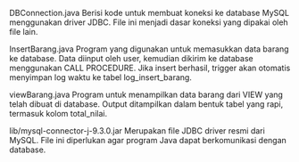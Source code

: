 DBConnection.java Berisi kode untuk membuat koneksi ke database MySQL menggunakan driver JDBC. File ini menjadi dasar koneksi yang dipakai oleh file lain.

InsertBarang.java Program yang digunakan untuk memasukkan data barang ke database. Data diinput oleh user, kemudian dikirim ke database menggunakan CALL PROCEDURE. Jika insert berhasil, trigger akan otomatis menyimpan log waktu ke tabel log_insert_barang.

viewBarang.java Program untuk menampilkan data barang dari VIEW yang telah dibuat di database. Output ditampilkan dalam bentuk tabel yang rapi, termasuk kolom total_nilai.

lib/mysql-connector-j-9.3.0.jar Merupakan file JDBC driver resmi dari MySQL. File ini diperlukan agar program Java dapat berkomunikasi dengan database.
